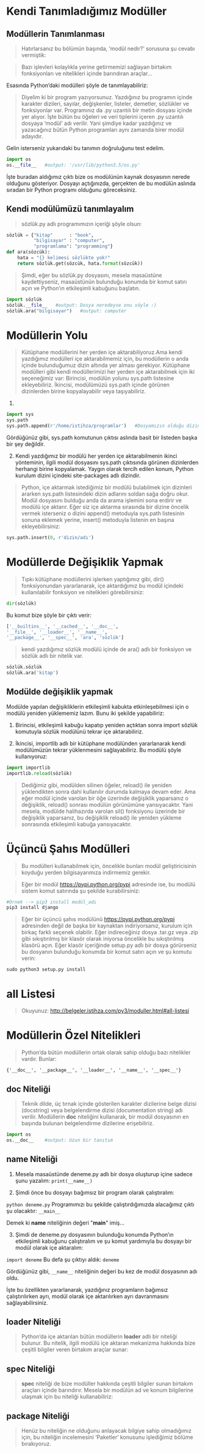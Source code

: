 # Kendi Tanımladığımız Modüller
## Modüllerin Tanımlanması

> Hatırlarsanız bu bölümün başında, ‘modül nedir?’ sorusuna şu cevabı vermiştik:

> Bazı işlevleri kolaylıkla yerine getirmemizi sağlayan birtakım fonksiyonları ve nitelikleri içinde barındıran araçlar...

Esasında Python’daki modülleri şöyle de tanımlayabiliriz:

> Diyelim ki bir program yazıyorsunuz. Yazdığınız bu programın içinde karakter dizileri, sayılar, değişkenler, listeler, demetler, sözlükler ve fonksiyonlar var. Programınız da .py uzantılı bir metin dosyası içinde yer alıyor. İşte bütün bu öğeleri ve veri tiplerini içeren .py uzantılı dosyaya ‘modül’ adı verilir. Yani şimdiye kadar yazdığınız ve yazacağınız bütün Python programları aynı zamanda birer modül adayıdır.

Gelin isterseniz yukarıdaki bu tanımın doğruluğunu test edelim.
```python
import os
os.__file__   #output: '/usr/lib/python3.5/os.py'
```
İşte buradan aldığımız çıktı bize os modülünün kaynak dosyasının nerede olduğunu gösteriyor. Dosyayı açtığınızda, gerçekten de bu modülün aslında sıradan bir Python programı olduğunu göreceksiniz.
## Kendi modülümüzü tanımlayalım
> sözlük.py adlı programımızın içeriği şöyle olsun:
```python
sözlük = {"kitap"      : "book",
          "bilgisayar" : "computer",
          "programlama": "programming"}
def ara(sözcük):
    hata = "{} kelimesi sözlükte yok!"
    return sözlük.get(sözcük, hata.format(sözcük))
```
> Şimdi, eğer bu sözlük.py dosyasını, mesela masaüstüne kaydettiyseniz, masaüstünün bulunduğu konumda bir komut satırı açın ve Python’ın etkileşimli kabuğunu başlatın.

```python
import sözlük
sözlük.__file__   #output: Dosya neredeyse onu söyle :)
sözlük.ara("bilgisayar")   #output: computer
```
# Modüllerin Yolu
> Kütüphane modüllerini her yerden içe aktarabiliyoruz.Ama kendi yazdığımız modülleri içe aktarabilmemiz için, bu modüllerin o anda içinde bulunduğumuz dizin altında yer alması gerekiyor. Kütüphane modülleri gibi kendi modüllerimizi her yerden içe aktarabilmek için iki seçeneğimiz var: Birincisi, modülün yolunu sys.path listesine ekleyebiliriz. İkincisi, modülümüzü sys.path içinde görünen dizinlerden birine kopyalayabilir veya taşıyabiliriz.

1. 
```python
import sys
sys.path
sys.path.append(r'/home/istihza/programlar')   #Dosyamızın olduğu dizini listeye ekliyoruz.
```
Gördüğünüz gibi, sys.path komutunun çıktısı aslında basit bir listeden başka bir şey değildir. 

2. Kendi yazdığımız bir modülü her yerden içe aktarabilmenin ikinci yönteminin, ilgili modül dosyasını sys.path çıktısında görünen dizinlerden herhangi birine kopyalamak. Yaygın olarak tercih edilen konum, Python kurulum dizini içindeki site-packages adlı dizindir.

> Python, içe aktarmak istediğimiz bir modülü bulabilmek için dizinleri ararken sys.path listesindeki dizin adlarını soldan sağa doğru okur. Modül dosyasını bulduğu anda da arama işlemini sona erdirir ve modülü içe aktarır. Eğer siz içe aktarma sırasında bir dizine öncelik vermek isterseniz o dizini append() metoduyla sys.path listesinin sonuna eklemek yerine, insert() metoduyla listenin en başına ekleyebilirsiniz:

```python
sys.path.insert(0, r'dizin/adı')
```
# Modüllerde Değişiklik Yapmak
> Tıpkı kütüphane modüllerini işlerken yaptığımız gibi, dir() fonksiyonundan yararlanarak, içe aktardığımız bu modül içindeki kullanılabilir fonksiyon ve nitelikleri görebilirsiniz:
```python
dir(sözlük)
```
Bu komut bize şöyle bir çıktı verir:

```python
['__builtins__', '__cached__', '__doc__',
'__file__', '__loader__', '__name__',
'__package__', '__spec__', 'ara', 'sözlük']
```
> kendi yazdığımız sözlük modülü içinde de ara() adlı bir fonksiyon ve sözlük adlı bir nitelik var.
```python
sözlük.sözlük
sözlük.ara('kitap')
```
## Modülde değişiklik yapmak
Modülde yapılan değişikliklerin etkileşimli kabukta etkinleşebilmesi için o modülü yeniden yüklememiz lazım. Bunu iki şekilde yapabiliriz:

1. Birincisi, etkileşimli kabuğu kapatıp yeniden açtıktan sonra import sözlük komutuyla sözlük modülünü tekrar içe aktarabiliriz.

2. İkincisi, importlib adlı bir kütüphane modülünden yararlanarak kendi modülümüzün tekrar yüklenmesini sağlayabiliriz. Bu modülü şöyle kullanıyoruz:
```python
import importlib
importlib.reload(sözlük)
```
> Dediğimiz gibi, modülden silinen öğeler, reload() ile yeniden yüklendikten sonra dahi kullanılır durumda kalmaya devam eder. Ama eğer modül içinde varolan bir öğe üzerinde değişiklik yaparsanız o değişiklik, reload() sonrası modülün görünümüne yansıyacaktır. Yani mesela, modülde halihazırda varolan sil() fonksiyonu üzerinde bir değişiklik yaparsanız, bu değişiklik reload() ile yeniden yükleme sonrasında etkileşimli kabuğa yansıyacaktır.

# Üçüncü Şahıs Modülleri
> Bu modülleri kullanabilmek için, öncelikle bunları modül geliştiricisinin koyduğu yerden bilgisayarımıza indirmemiz gerekir.

> Eğer bir modül https://pypi.python.org/pypi adresinde ise, bu modülü sistem komut satırında şu şekilde kurabilirsiniz:
```python
#Örnek --> pip3 install modül_adı
pip3 install django
```
> Eğer bir üçüncü şahıs modülünü https://pypi.python.org/pypi adresinden değil de başka bir kaynaktan indiriyorsanız, kurulum için birkaç farklı seçenek olabilir. Eğer indireceğiniz dosya .tar.gz veya .zip gibi sıkıştırılmış bir klasör olarak iniyorsa öncelikle bu sıkıştırılmış klasörü açın. Eğer klasör içeriğinde setup.py adlı bir dosya görürseniz bu dosyanın bulunduğu konumda bir komut satırı açın ve şu komutu verin:

`sudo python3 setup.py install`

# __all__ Listesi
> Okuyunuz: http://belgeler.istihza.com/py3/moduller.html#all-listesi

# Modüllerin Özel Nitelikleri
> Python’da bütün modüllerin ortak olarak sahip olduğu bazı nitelikler vardır. Bunlar: 

`{'__doc__', '__package__', '__loader__', '__name__', '__spec__'}`

## __doc__ Niteliği
> Teknik dilde, üç tırnak içinde gösterilen karakter dizilerine belge dizisi (docstring) veya belgelendirme dizisi (documentation string) adı verilir. Modüllerin __doc__ niteliğini kullanarak, bir modül dosyasının en başında bulunan belgelendirme dizilerine erişebiliriz.

```python
import os
os.__doc__    #output: Uzun bir tanıtım
```
## __name__ Niteliği
1. Mesela masaüstünde deneme.py adlı bir dosya oluşturup içine sadece şunu yazalım:
`print(__name__)`

2. Şimdi önce bu dosyayı bağımsız bir program olarak çalıştıralım:

`python deneme.py`
Programımızı bu şekilde çalıştırdığımızda alacağımız çıktı şu olacaktır: `__main__`

Demek ki __name__ niteliğinin değeri "__main__" imiş...

3. Şimdi de deneme.py dosyasının bulunduğu konumda Python’ın etkileşimli kabuğunu çalıştıralım ve şu komut yardımıyla bu dosyayı bir modül olarak içe aktaralım:

`import deneme`
Bu defa şu çıktıyı aldık: `deneme`

Gördüğünüz gibi, `__name__` niteliğinin değeri bu kez de modül dosyasının adı oldu.

İşte bu özellikten yararlanarak, yazdığınız programların bağımsız çalıştırılırken ayrı, modül olarak içe aktarılırken ayrı davranmasını sağlayabilirsiniz.

## __loader__ Niteliği
> Python’da içe aktarılan bütün modüllerin __loader__ adlı bir niteliği bulunur. Bu nitelik, ilgili modülü içe aktaran mekanizma hakkında bize çeşitli bilgiler veren birtakım araçlar sunar:

## __spec__ Niteliği
> __spec__ niteliği de bize modüller hakkında çeşitli bilgiler sunan birtakım araçları içinde barındırır. Mesela bir modülün ad ve konum bilgilerine ulaşmak için bu niteliği kullanabiliriz:

## __package__ Niteliği
> Henüz bu niteliğin ne olduğunu anlayacak bilgiye sahip olmadığımız için, bu niteliğin incelemesini ‘Paketler’ konusunu işlediğimiz bölüme bırakıyoruz.
